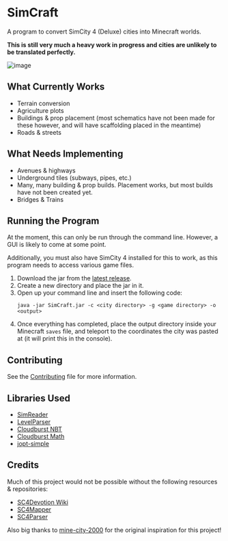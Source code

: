 # SimCraft

A program to convert SimCity 4 (Deluxe) cities into Minecraft worlds.

**This is still very much a heavy work in progress and cities are unlikely to be translated perfectly.** 

![image](https://user-images.githubusercontent.com/29153871/210121631-b42eee46-473c-4ff7-864c-3207989d9703.png)

## What Currently Works
- Terrain conversion
- Agriculture plots
- Buildings & prop placement (most schematics have not been made for these however, and will have scaffolding placed in the meantime)
- Roads & streets

## What Needs Implementing
- Avenues & highways
- Underground tiles (subways, pipes, etc.)
- Many, many building & prop builds. Placement works, but most builds have not been created yet.
- Bridges & Trains

## Running the Program
At the moment, this can only be run through the command line. However, a GUI is likely to come at some point.

Additionally, you must also have SimCity 4 installed for this to work, as this program needs to access various game files.

1. Download the jar from the [latest release](https://github.com/Redned235/SimCraft/releases).
2. Create a new directory and place the jar in it.
3. Open up your command line and insert the following code:
    ```shell
    java -jar SimCraft.jar -c <city directory> -g <game directory> -o <output>
    ```
4. Once everything has completed, place the output directory inside your Minecraft `saves` file, and teleport to the coordinates the city was pasted at (it will print this in the console).

## Contributing
See the [Contributing](https://github.com/Redned235/SimCraft/blob/master/CONTRIBUTING.md) file for more information.

## Libraries Used
- [SimReader](https://github.com/Redned235/SimReader)
- [LevelParser](https://github.com/Redned235/LevelParser)
- [Cloudburst NBT](https://github.com/CloudburstMC/NBT)
- [Cloudburst Math](https://github.com/CloudburstMC/math)
- [jopt-simple](https://github.com/jopt-simple/jopt-simple)

## Credits
Much of this project would not be possible without the following resources & repositories:
- [SC4Devotion Wiki](https://wiki.sc4devotion.com/)
- [SC4Mapper](https://github.com/wouanagaine/SC4Mapper-2013/)
- [SC4Parser](https://github.com/Killeroo/SC4Parser)

Also big thanks to [mine-city-2000](https://github.com/jgosar/mine-city-2000/) for the original inspiration for this project!
